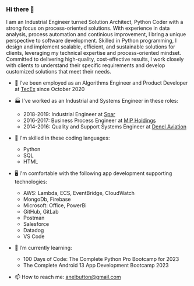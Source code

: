 ### Hi there 👋

<!--
**AButton90/AButton90** is a ✨ _special_ ✨ repository because its `README.md` (this file) appears on your GitHub profile.
-->

I am an Industrial Engineer turned Solution Architect, Python Coder with a strong focus on process-oriented solutions. With experience in data analysis, process automation and continious improvement, I bring a unique perspective to software development. Skilled in Python programming, I design and implement scalable, efficient, and sustainable solutions for clients, leveraging my technical expertise and process-oriented mindset. Committed to delivering high-quality, cost-effective results, I work closely with clients to understand their specific requirements and develop customized solutions that meet their needs.

- 🔭 I’ve been employed as an Algorithms Engineer and Product Developer at [TecEx](https://tecex.com/) since October 2020

- 🏭 I've worked as an Industrial and Systems Engineer in these roles:
  - 2018-2019: Industrial Engineer at [Spar](https://www.spar.co.za/Home)
  - 2016-2017: Business Process Engineer at [MIP Holdings](https://webserver.mip.co.za/)
  - 2014-2016: Quality and Support Systems Engineer at [Denel Aviation](http://www.denelaeronautics.co.za/)

- 📖 I'm skilled in these coding languages:
  - Python
  - SQL
  - HTML

- 🖥️ I'm comfortable with the following app development supporting technologies:
  - AWS: Lambda, ECS, EventBridge, CloudWatch
  - MongoDb, Firebase
  - Microsoft: Office, PowerBi
  - GitHub, GitLab
  - Postman
  - Salesforce
  - Datadog
  - VS Code

- 🌱 I’m currently learning:
  - 100 Days of Code: The Complete Python Pro Bootcamp for 2023
  - The Complete Android 13 App Development Bootcamp 2023

- 📫 How to reach me: anelbutton@gmail.com


